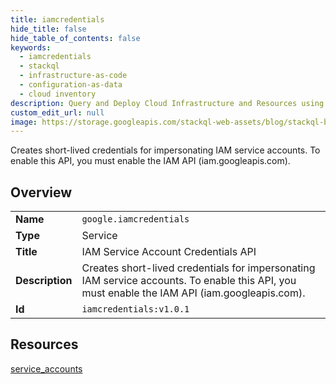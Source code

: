 ```yaml
---
title: iamcredentials
hide_title: false
hide_table_of_contents: false
keywords:
  - iamcredentials
  - stackql
  - infrastructure-as-code
  - configuration-as-data
  - cloud inventory
description: Query and Deploy Cloud Infrastructure and Resources using SQL
custom_edit_url: null
image: https://storage.googleapis.com/stackql-web-assets/blog/stackql-blog-post-featured-image.png
---
```

Creates short-lived credentials for impersonating IAM service accounts. To enable this API, you must enable the IAM API (iam.googleapis.com).   
    

## Overview
<table><tbody>
<tr><td><b>Name</b></td><td><code>google.iamcredentials</code></td></tr>
<tr><td><b>Type</b></td><td>Service</td></tr>
<tr><td><b>Title</b></td><td>IAM Service Account Credentials API</td></tr>
<tr><td><b>Description</b></td><td>Creates short-lived credentials for impersonating IAM service accounts. To enable this API, you must enable the IAM API (iam.googleapis.com). </td></tr>
<tr><td><b>Id</b></td><td><code>iamcredentials:v1.0.1</code></td></tr>
</tbody></table>

## Resources
<div class="row">
<div class="providerDocColumn">
<a href="/providers/google/iamcredentials/service_accounts/">service_accounts</a><br />
</div>
<div class="providerDocColumn">
</div>
</div>
